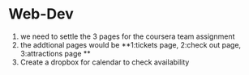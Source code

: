 # Web-Dev
1. we need to settle the 3 pages for the coursera team assignment
2.  the addtional pages would be **1:tickets page, 2:check out page, 3:attractions page **
3.  Create a dropbox for calendar to check availability
